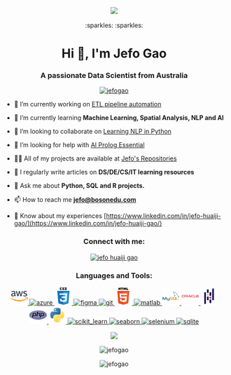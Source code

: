 <p align="center">
  <img width="200" src="https://avatars.githubusercontent.com/u/19381768?v=4"/>
  <p align="center"> :sparkles: :sparkles:</p>
</p>

<h1 align="center">Hi 👋, I'm Jefo Gao</h1>
<h3 align="center">A passionate Data Scientist from Australia</h3>

<p align="center">
  <a href="https://github.com/ryo-ma/github-profile-trophy"><img src="https://github-profile-trophy.vercel.app/?username=jefogao&theme=onedark&no-bg=false&no-frame=true" alt="jefogao" /></a> </p>


- 🔭 I’m currently working on [ETL pipeline automation](https://github.com/JefoGao/Python_lifestyle_scraper)

- 🌱 I’m currently learning **Machine Learning, Spatial Analysis, NLP and AI**

- 👯 I’m looking to collaborate on [Learning NLP in Python](https://github.com/JefoGao/Resource_NLP-in-Python)

- 🤝 I’m looking for help with [AI Prolog Essential](https://github.com/JefoGao/Resource_AI-Prolog-Essential)

- 👨‍💻 All of my projects are available at [Jefo's Repositories](https://github.com/JefoGao?tab=repositories)

- 📝 I regularly write articles on **DS/DE/CS/IT learning resources**

- 💬 Ask me about **Python, SQL and R projects.**

- 📫 How to reach me **jefo@bosonedu.com**

- 📄 Know about my experiences [https://www.linkedin.com/in/jefo-huaiji-gao/](https://www.linkedin.com/in/jefo-huaiji-gao/)

<h3 align="center">Connect with me:</h3>
<p align="center">
<a href="https://linkedin.com/in/jefo huaiji gao" target="blank"><img align="center" src="https://raw.githubusercontent.com/rahuldkjain/github-profile-readme-generator/master/src/images/icons/Social/linked-in-alt.svg" alt="jefo huaiji gao" height="30" width="40" /></a>
</p>

<h3 align="center">Languages and Tools:</h3>
<p align="center"> <a href="https://aws.amazon.com" target="_blank" rel="noreferrer"> <img src="https://raw.githubusercontent.com/devicons/devicon/master/icons/amazonwebservices/amazonwebservices-original-wordmark.svg" alt="aws" width="40" height="40"/> </a> <a href="https://azure.microsoft.com/en-in/" target="_blank" rel="noreferrer"> <img src="https://www.vectorlogo.zone/logos/microsoft_azure/microsoft_azure-icon.svg" alt="azure" width="40" height="40"/> </a> <a href="https://www.w3schools.com/css/" target="_blank" rel="noreferrer"> <img src="https://raw.githubusercontent.com/devicons/devicon/master/icons/css3/css3-original-wordmark.svg" alt="css3" width="40" height="40"/> </a> <a href="https://www.figma.com/" target="_blank" rel="noreferrer"> <img src="https://www.vectorlogo.zone/logos/figma/figma-icon.svg" alt="figma" width="40" height="40"/> </a> <a href="https://git-scm.com/" target="_blank" rel="noreferrer"> <img src="https://www.vectorlogo.zone/logos/git-scm/git-scm-icon.svg" alt="git" width="40" height="40"/> </a> <a href="https://www.w3.org/html/" target="_blank" rel="noreferrer"> <img src="https://raw.githubusercontent.com/devicons/devicon/master/icons/html5/html5-original-wordmark.svg" alt="html5" width="40" height="40"/> </a> <a href="https://www.mathworks.com/" target="_blank" rel="noreferrer"> <img src="https://upload.wikimedia.org/wikipedia/commons/2/21/Matlab_Logo.png" alt="matlab" width="40" height="40"/> </a> <a href="https://www.mysql.com/" target="_blank" rel="noreferrer"> <img src="https://raw.githubusercontent.com/devicons/devicon/master/icons/mysql/mysql-original-wordmark.svg" alt="mysql" width="40" height="40"/> </a> <a href="https://www.oracle.com/" target="_blank" rel="noreferrer"> <img src="https://raw.githubusercontent.com/devicons/devicon/master/icons/oracle/oracle-original.svg" alt="oracle" width="40" height="40"/> </a> <a href="https://pandas.pydata.org/" target="_blank" rel="noreferrer"> <img src="https://raw.githubusercontent.com/devicons/devicon/2ae2a900d2f041da66e950e4d48052658d850630/icons/pandas/pandas-original.svg" alt="pandas" width="40" height="40"/> </a> <a href="https://www.php.net" target="_blank" rel="noreferrer"> <img src="https://raw.githubusercontent.com/devicons/devicon/master/icons/php/php-original.svg" alt="php" width="40" height="40"/> </a> <a href="https://www.python.org" target="_blank" rel="noreferrer"> <img src="https://raw.githubusercontent.com/devicons/devicon/master/icons/python/python-original.svg" alt="python" width="40" height="40"/> </a> <a href="https://scikit-learn.org/" target="_blank" rel="noreferrer"> <img src="https://upload.wikimedia.org/wikipedia/commons/0/05/Scikit_learn_logo_small.svg" alt="scikit_learn" width="40" height="40"/> </a> <a href="https://seaborn.pydata.org/" target="_blank" rel="noreferrer"> <img src="https://seaborn.pydata.org/_images/logo-mark-lightbg.svg" alt="seaborn" width="40" height="40"/> </a> <a href="https://www.selenium.dev" target="_blank" rel="noreferrer"> <img src="https://raw.githubusercontent.com/detain/svg-logos/780f25886640cef088af994181646db2f6b1a3f8/svg/selenium-logo.svg" alt="selenium" width="40" height="40"/> </a> <a href="https://www.sqlite.org/" target="_blank" rel="noreferrer"> <img src="https://www.vectorlogo.zone/logos/sqlite/sqlite-icon.svg" alt="sqlite" width="40" height="40"/> </a> </p>

<p align="center"><img align="center" src="https://github-readme-stats.vercel.app/api/top-langs/?username=anuraghazra&layout=compact&theme=onedark&hide_border=true"/></p>

<p align="center"><img align="center" src="https://github-readme-stats.vercel.app/api?username=jefogao&show_icons=true&theme=onedark&locale=en&hide_border=true" alt="jefogao" /></p>

<p align="center"><img align="center" src="https://github-readme-streak-stats.herokuapp.com/?user=jefogao&theme=onedark&hide_border=true" alt="jefogao" /></p>
